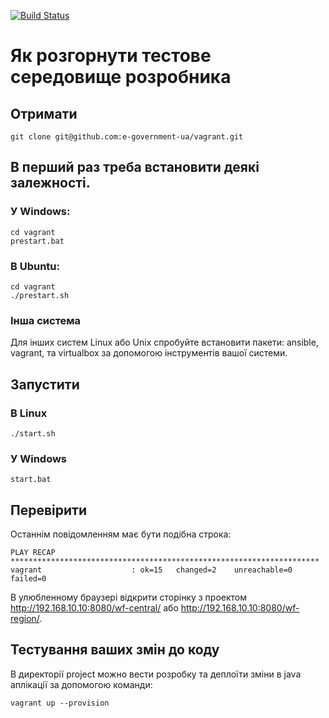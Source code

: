 [![Build Status](https://travis-ci.org/e-government-ua/vagrant.svg?branch=master)](https://travis-ci.org/e-government-ua/vagrant)
# Як розгорнути тестове середовище розробника
## Отримати
```
git clone git@github.com:e-government-ua/vagrant.git
```
## В перший раз треба встановити деякі залежності.
### У Windows:
```
cd vagrant
prestart.bat
```
### В Ubuntu:
```
cd vagrant
./prestart.sh
```
### Інша система
Для інших систем Linux або Unix спробуйте встановити пакети: ansible, vagrant, та virtualbox за допомогою інструментів вашої системи.
## Запустити
### В Linux
```
./start.sh
```
### У Windows
```
start.bat
```
## Перевірити
Останнім повідомленням має бути подібна строка:
```
PLAY RECAP *********************************************************************
vagrant                    : ok=15   changed=2    unreachable=0    failed=0
```
В улюбленному браузерi відкрити сторінку з проектом http://192.168.10.10:8080/wf-central/ або http://192.168.10.10:8080/wf-region/.
## Тестування ваших змін до коду
В директорії project можно вести розробку та деплоїти зміни в java аплікації за допомогою команди:
```
vagrant up --provision
```
